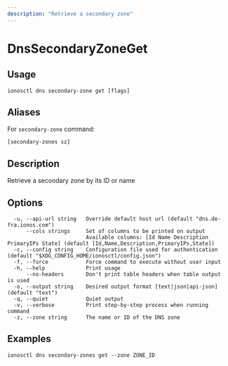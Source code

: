 ```yaml
---
description: "Retrieve a secondary zone"
---
```


# DnsSecondaryZoneGet

## Usage

```text
ionosctl dns secondary-zone get [flags]
```

## Aliases

For `secondary-zone` command:

```text
[secondary-zones sz]
```

## Description

Retrieve a secondary zone by its ID or name

## Options

```text
  -u, --api-url string   Override default host url (default "dns.de-fra.ionos.com")
      --cols strings     Set of columns to be printed on output 
                         Available columns: [Id Name Description PrimaryIPs State] (default [Id,Name,Description,PrimaryIPs,State])
  -c, --config string    Configuration file used for authentication (default "$XDG_CONFIG_HOME/ionosctl/config.json")
  -f, --force            Force command to execute without user input
  -h, --help             Print usage
      --no-headers       Don't print table headers when table output is used
  -o, --output string    Desired output format [text|json|api-json] (default "text")
  -q, --quiet            Quiet output
  -v, --verbose          Print step-by-step process when running command
  -z, --zone string      The name or ID of the DNS zone
```

## Examples

```text
ionosctl dns secondary-zones get --zone ZONE_ID
```

